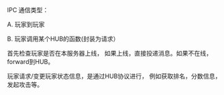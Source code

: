 IPC 通信类型：

A. 玩家到玩家

B. 玩家调用某个HUB的函数(封装为请求）

首先检查玩家是否在本服务器上线， 如果上线，直接投递消息。如果不在线，forward到HUB。

玩家请求/变更玩家状态信息，是通过HUB协议进行， 例如获取排名，分数信息，发起攻击等。


